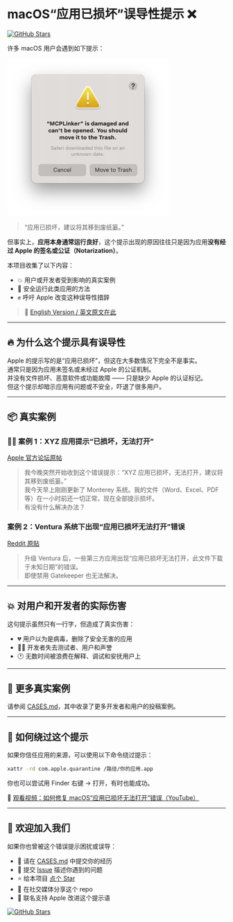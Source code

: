 # macOS“应用已损坏”误导性提示 ❌

[![GitHub Stars](https://img.shields.io/github/stars/milisp/misleading-macos-damaged-warning?style=social)](https://github.com/milisp/misleading-macos-damaged-warning/stargazers)

许多 macOS 用户会遇到如下提示：

![MCPLinker](./assets/MCPLinker-damage.png)

> “应用已损坏，建议将其移到废纸篓。”

但事实上，**应用本身通常运行良好**，这个提示出现的原因往往只是因为应用**没有经过 Apple 的签名或公证（Notarization）**。

本项目收集了以下内容：
- 💥 用户或开发者受到影响的真实案例
- 🔧 安全运行此类应用的方法
- ✊ 呼吁 Apple 改变这种误导性措辞

> 📖 [English Version / 英文原文在此](./README.md)

---

## 🔥 为什么这个提示具有误导性

Apple 的提示写的是“应用已损坏”，但这在大多数情况下完全不是事实。  
通常只是因为应用未签名或未经过 Apple 的公证机制。  
并没有文件损坏、恶意软件或功能故障 —— 只是缺少 Apple 的认证标记。  
但这个提示却暗示应用有问题或不安全，吓退了很多用户。

---

## 📦 真实案例

### 🧑‍💻 案例 1：XYZ 应用提示“已损坏，无法打开”

[Apple 官方论坛原帖](https://discussions.apple.com/thread/253714860)

> 我今晚突然开始收到这个错误提示：“XYZ 应用已损坏，无法打开，建议将其移到废纸篓。”  
> 我今天早上刚刚更新了 Monterey 系统。我的文件（Word、Excel、PDF 等）在一小时前还一切正常，现在全部提示损坏。  
> 有没有什么解决办法？

### 案例 2：Ventura 系统下出现“应用已损坏无法打开”错误

[Reddit 原贴](https://www.reddit.com/r/macsysadmin/comments/13vu7f3/app_is_damaged_and_cant_be_opened_error_on_ventura/)

> 升级 Ventura 后，一些第三方应用出现“应用已损坏无法打开，此文件下载于未知日期”的错误。  
> 即使禁用 Gatekeeper 也无法解决。

---

## 💥 对用户和开发者的实际伤害

这句提示虽然只有一行字，但造成了真实伤害：
- 💔 用户以为是病毒，删除了安全无害的应用
- 🧑‍💻 开发者失去测试者、用户和声誉
- 🕐 无数时间被浪费在解释、调试和安抚用户上

---

## 🧪 更多真实案例

请参阅 [CASES.md](./CASES.md)，其中收录了更多开发者和用户的投稿案例。

---

## 🧰 如何绕过这个提示

如果你信任应用的来源，可以使用以下命令绕过提示：

```sh
xattr -rd com.apple.quarantine /路径/你的应用.app
```

你也可以尝试用 Finder 右键 → 打开，有时也能成功。

🎥 [观看视频：如何修复 macOS“应用已损坏无法打开”错误（YouTube）](https://www.youtube.com/watch?v=MEHFd0PCQh4)

---

## 🤝 欢迎加入我们

如果你也曾被这个错误提示困扰或误导：
- 📩 请在 [CASES.md](./CASES.md) 中提交你的经历
- 🐛 提交 [Issue](https://github.com/milisp/misleading-macos-damaged-warning/issues) 描述你遇到的问题
- ⭐ 给本项目 [点个 Star](https://github.com/milisp/misleading-macos-damaged-warning)
- 🔁 在社交媒体分享这个 repo
- 🧾 联名支持 Apple 改进这个提示语

[![GitHub Stars](https://img.shields.io/github/stars/milisp/misleading-macos-damaged-warning?style=social)](https://github.com/milisp/misleading-macos-damaged-warning/stargazers)